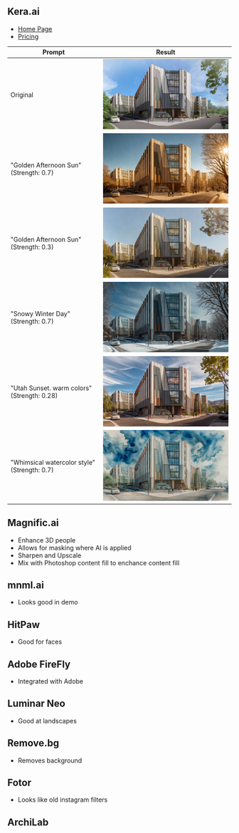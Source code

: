 ## Kera.ai
- [Home Page](https://www.krea.ai/home)
- [Pricing](https://www.krea.ai/pricing)

| Prompt | Result |
| --- | --- |
| Original | <div style="max-width:480px">![](assets/15.0-AI-Image-Enhancers/View01_NW-original-9d1de8cb-ced0-471b-8c4b-616c7ece503a.jpg)</div> |
| "Golden Afternoon Sun" (Strength: 0.7) | <div style="max-width:480px">![](assets/15.0-AI-Image-Enhancers/View01_NW-enhanced-4fb2c6b8-5015-4fa0-b402-568a728ba3ac.png)</div> |
| "Golden Afternoon Sun"(Strength: 0.3) | <div style="max-width:480px">![](assets/15.0-AI-Image-Enhancers/View01_NW-enhanced%20(3)-8c2b527d-6d9e-4fff-b35a-99f2655eb0f3.png)</div> |
| "Snowy Winter Day" (Strength: 0.7) | <div style="max-width:480px">![](assets/15.0-AI-Image-Enhancers/View01_NW-enhanced%20(2)-d2b2657b-044f-434d-bbdc-2812a91e4aae.png)</div> |
| "Utah Sunset. warm colors" (Strength: 0.28) | <div style="max-width:480px">![](assets/15.0-AI-Image-Enhancers/View01_NW-enhanced%20(4)-d666323c-7e3a-470e-b674-8c01733de295.png)</div> |
| "Whimsical watercolor style" (Strength: 0.7) | <div style="max-width:480px">![](assets/15.0-AI-Image-Enhancers/View01_NW-enhanced%20(6)-588253f3-75f0-47f9-91a7-29a088340d73.png)</div> |

## Magnific.ai
- Enhance 3D people
- Allows for masking where AI is applied
- Sharpen and Upscale
- Mix with Photoshop content fill to enchance content fill



## mnml.ai
- Looks good in demo

## HitPaw
- Good for faces

## Adobe FireFly
- Integrated with Adobe

## Luminar Neo
- Good at landscapes

## Remove.bg
- Removes background

## Fotor
- Looks like old instagram filters

## ArchiLab